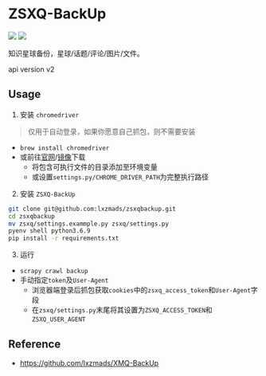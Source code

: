 # ZSXQ-BackUp
![](https://img.shields.io/packagist/l/doctrine/orm.svg) ![](https://img.shields.io/badge/python-3.6-ff69b4.svg)

知识星球备份，星球/话题/评论/图片/文件。

api version v2

## Usage
1. 安装 `chromedriver`
> 仅用于自动登录，如果你愿意自己抓包，则不需要安装
  * `brew install chromedriver`
  * 或前往[官网](http://www.seleniumhq.org/download/)/[镜像](http://npm.taobao.org/mirrors/chromedriver/)下载
    * 将包含可执行文件的目录添加至环境变量
    * 或设置`settings.py/CHROME_DRIVER_PATH`为完整执行路径
2. 安装 `ZSXQ-BackUp`
```bash
git clone git@github.com:lxzmads/zsxqbackup.git
cd zsxqbackup
mv zsxq/settings.exammple.py zsxq/settings.py
pyenv shell python3.6.9
pip install -r requirements.txt
```

3. 运行
  * `scrapy crawl backup`
  * 手动指定`token`及`User-Agent`
    * 浏览器端登录后抓包获取`cookies`中的`zsxq_access_token`和`User-Agent`字段
    * 在`zsxq/settings.py`末尾将其设置为`ZSXQ_ACCESS_TOKEN`和`ZSXQ_USER_AGENT`

## Reference
- https://github.com/lxzmads/XMQ-BackUp